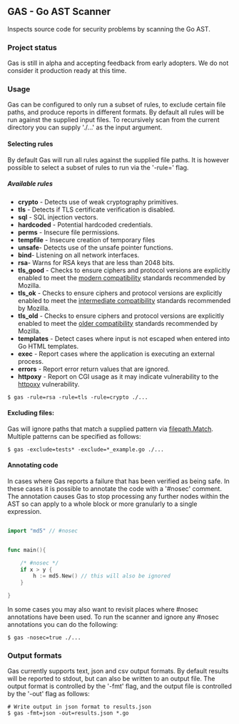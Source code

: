## GAS - Go AST Scanner

Inspects source code for security problems by scanning the Go AST.

### Project status

Gas is still in alpha and accepting feedback from early adopters. We do
not consider it production ready at this time.

### Usage

Gas can be configured to only run a subset of rules, to exclude certain file
paths, and produce reports in different formats. By default all rules will be
run against the supplied input files. To recursively scan from the current
directory you can supply './...' as the input argument.

#### Selecting rules

By default Gas will run all rules against the supplied file paths. It is however possible to select a subset of rules to run via the '-rule=' flag.

##### Available rules

- __crypto__ - Detects use of weak cryptography primitives.
- __tls__ - Detects if TLS certificate verification is disabled.
- __sql__ - SQL injection vectors.
- __hardcoded__ - Potential hardcoded credentials.
- __perms__ - Insecure file permissions.
- __tempfile__ - Insecure creation of temporary files
- __unsafe__- Detects use of the unsafe pointer functions.
- __bind__- Listening on all network interfaces.
- __rsa__- Warns for RSA keys that are less than 2048 bits.
- __tls_good__ - Checks to ensure ciphers and protocol versions are
explicitly enabled to meet the [modern compatibility](https://wiki.mozilla.org/Security/Server_Side_TLS#Modern_compatibility) standards recommended by Mozilla.
- __tls_ok__ - Checks to ensure ciphers and protocol versions are
explicitly enabled to meet the [intermediate compatibility]( https://wiki.mozilla.org/Security/Server_Side_TLS#Intermediate_compatibility_.28default.29) standards recommended by Mozilla.
- __tls_old__ - Checks to ensure ciphers and protocol versions are
explicitly enabled to meet the [older compatibility](https://wiki.mozilla.org/Security/Server_Side_TLS#Old_compatibility_.28default.29) standards recommended by Mozilla.
- __templates__ - Detect cases where input is not escaped when entered into Go HTML templates.
- __exec__ - Report cases where the application is executing an external process.
- __errors__ - Report error return values that are ignored.
- __httpoxy__ - Report on CGI usage as it may indicate vulnerability to the [httpoxy](https://httpoxy.org/) vulnerability.



```
$ gas -rule=rsa -rule=tls -rule=crypto ./...
```

#### Excluding files:

Gas will ignore paths that match a supplied pattern via
[filepath.Match](https://golang.org/pkg/path/filepath/#Match).
Multiple patterns can be specified as follows:

```
$ gas -exclude=tests* -exclude=*_example.go ./...
```

#### Annotating code

In cases where Gas reports a failure that has been verified as being safe.
In these cases it is possible to annotate the code with a '#nosec' comment.
The annotation causes Gas to stop processing any further nodes within the
AST so can apply to a whole block or more granularly to a single expression.

```go

import "md5" // #nosec


func main(){

    /* #nosec */
    if x > y {
        h := md5.New() // this will also be ignored
    }

}

```

In some cases you may also want to revisit places where #nosec annotations
have been used. To run the scanner and ignore any #nosec annotations you
can do the following:

```
$ gas -nosec=true ./...
```

### Output formats

Gas currently supports text, json and csv output formats. By default
results will be reported to stdout, but can also be written to an output
file. The output format is controlled by the '-fmt' flag, and the output file is controlled by the '-out' flag as follows:

```
# Write output in json format to results.json
$ gas -fmt=json -out=results.json *.go
```
